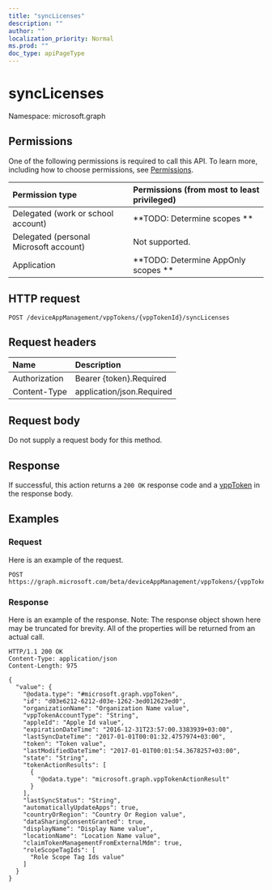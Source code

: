 ```yaml
---
title: "syncLicenses"
description: ""
author: ""
localization_priority: Normal
ms.prod: ""
doc_type: apiPageType
---
```


# syncLicenses

Namespace: microsoft.graph



## Permissions
One of the following permissions is required to call this API. To learn more, including how to choose permissions, see [Permissions](/concepts/permissions-reference.md).

|Permission type|Permissions (from most to least privileged)|
|:---|:---|
|Delegated (work or school account)|**TODO: Determine scopes **|
|Delegated (personal Microsoft account)|Not supported.|
|Application|**TODO: Determine AppOnly scopes **|

## HTTP request
<!-- {
  "blockType": "ignored"
}
-->
``` http
POST /deviceAppManagement/vppTokens/{vppTokenId}/syncLicenses
```

## Request headers
|Name|Description|
|:---|:---|
|Authorization|Bearer {token}.Required|
|Content-Type|application/json.Required|

## Request body
Do not supply a request body for this method.

## Response
If successful, this action returns a `200 OK` response code and a [vppToken](../resources/vpptoken.md) in the response body.

## Examples

### Request
Here is an example of the request.
<!-- {
  "blockType": "request",
  "name": "vpptoken_synclicenses"
}
-->
``` http
POST https://graph.microsoft.com/beta/deviceAppManagement/vppTokens/{vppTokenId}/syncLicenses
```

### Response
Here is an example of the response. Note: The response object shown here may be truncated for brevity. All of the properties will be returned from an actual call.
<!-- {
  "blockType": "response",
  "truncated": true,
  "@odata.type": "microsoft.graph.vpptoken"
}
-->
``` http
HTTP/1.1 200 OK
Content-Type: application/json
Content-Length: 975

{
  "value": {
    "@odata.type": "#microsoft.graph.vppToken",
    "id": "d03e6212-6212-d03e-1262-3ed012623ed0",
    "organizationName": "Organization Name value",
    "vppTokenAccountType": "String",
    "appleId": "Apple Id value",
    "expirationDateTime": "2016-12-31T23:57:00.3383939+03:00",
    "lastSyncDateTime": "2017-01-01T00:01:32.4757974+03:00",
    "token": "Token value",
    "lastModifiedDateTime": "2017-01-01T00:01:54.3678257+03:00",
    "state": "String",
    "tokenActionResults": [
      {
        "@odata.type": "microsoft.graph.vppTokenActionResult"
      }
    ],
    "lastSyncStatus": "String",
    "automaticallyUpdateApps": true,
    "countryOrRegion": "Country Or Region value",
    "dataSharingConsentGranted": true,
    "displayName": "Display Name value",
    "locationName": "Location Name value",
    "claimTokenManagementFromExternalMdm": true,
    "roleScopeTagIds": [
      "Role Scope Tag Ids value"
    ]
  }
}
```

